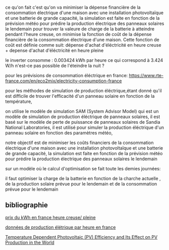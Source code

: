 ce qu'on fait c'est qu'on va minimiser la dépense financière de la consommation électrique d'une maison avec une installation photovoltaïque et une batterie de grande capacité, la simulation est faite en fonction de la prévision météo pour prédire la production électrique des panneaux solaires le lendemain
pour trouver la valeure de charge de la batterie à atteindre pendant l'heure creuse, on minimise la fonction de coût de la dépense financière de la consommation électrique d'une maison. Cette fonction de coût est définie comme suit:
dépense d'achat d'éléctricité en heure creuse + depense d'achat d'éléctricité en heure pleine 

le inverter consomme : 0.003424 kWh par heure
ce qui correspond à 3.424 W/h
n'est-ce pas possible de l'éteindre la nuit ?


pour les prévisions de consommation éléctrique en france: https://www.rte-france.com/en/eco2mix/electricity-consumption-france

pour les méthodes de simulation de production éléctrique,étant donné qu'il est difficile de trouver l'efficacité d'un panneau solaire en fonction de la température,

on utilise le modèle de simulation SAM (System Advisor Model) qui est un modèle de simulation de production éléctrique de panneaux solaires, il est basé sur le modèle de perte de puissance de panneaux solaires de Sandia National Laboratories, il est utilisé pour simuler la production éléctrique d'un panneau solaire en fonction des paramètres météo, 


notre objectif est de minimiser les coûts financiers de la consommation électrique d'une maison avec une installation photovoltaïque et une batterie de grande capacité, la simulation est faite en fonction de la prévision météo pour prédire la production électrique des panneaux solaires le lendemain


sur un modèle où le calcul d'optimisation se fait toute les demies journées: 

il faut optimiser la charge de la batterie en fonction de la charche actuelle , de la production solaire prévue pour le lendemain et de la consommation prévue pour le lendemain


## bibliographie

[prix du kWh en france heure creuse/ pleine](https://electricite.net/edf/tarifs)



[données de production élétrique par heure en france](https://www.rte-france.com/en/eco2mix/electricity-consumption-france)

[Temperature Dependent Photovoltaic (PV) Efficiency and Its Effect on PV Production in the World](https://pdf.sciencedirectassets.com/277910/1-s2.0-S1876610213X00037/1-s2.0-S1876610213000829/main.pdf?X-Amz-Security-Token=IQoJb3JpZ2luX2VjECwaCXVzLWVhc3QtMSJGMEQCIDxwbCgPJIe3XepP7x%2B9BviopeA5bZwpAcfijwyOZhygAiAyfTq6NFQOFcIqa2Ggx3Ny%2BhvzWF6lSm4htz0oDTFCLyqyBQgVEAUaDDA1OTAwMzU0Njg2NSIMiufz7g%2B2fNuy6g9LKo8FCYAmdDXqllPvueQ%2FkZZun6%2BSlt253MHYQXnfA5%2FdgKE7jm6CbpEnf1GlkThnXRl0wircIz7TYjewV4aiUbYsmFYBeCC4OvzW6MsXzzQ6%2F0UobyWGYUEi%2FO1WGUiA2MljcUdFdeX4QX%2FYnHO00qiiPf78Y79TuUUgfuSxRo%2FzoP2M6vb7WLctXj27r1%2FYh4IC%2FBbtRhuk%2B3nSAl0v9JOGnR2UspXbIBe3pxEP%2BGPIdQVdUHbBVIhDA3%2FcDg3UIVTMmuKZPYjVjhTa0R2JY186W4p3GBPJZSPj3cAUuzrUlDpbSucDGQbm8aV4MV%2FQPMMMiTHKE0RArG%2BlXPEVBuy3RPYzpf3ecbEnfb1TOCN3V52d%2Bplzwydv%2BQ4sqINEyC6zL98n%2BaWQNxBYwCKaBQUdKNklEjolYsGWg3t%2FKlUXAVBDHdQ%2FlNv3zJKEc5cMpqhGRDZzgxoIcUzK6Ns2Rfo0H36YifiJ9UpFpRIEG3OlVBTRBekmQJxNPaD0xpwxvkxUhduDJFpgYXrjS%2B%2Bdo37aGaLpRzRZYVbzrMXEM%2FELN7j3CrlJPQEzU8JBzrCgEDMcvpuocEMLTR%2F7grgDCZLnX53H0eYgR4y%2BEpNewxs7hTPBqHPdanIyDHHn4TUwJJM%2F3Fe%2BpfHMXIfondr2XJ7NN8yzBraerZ1y4OPX7deGl32WuzjdDA%2F%2FbrGSuuO%2FcuVYnGouemZOekgV%2BlnzSFzuB8p4F%2B7%2Fnxtf4KuRYksGqw2GBsafJDxNP4CF%2Fwz9%2BkdrD31TQgLxobemkZcBTQKITQOEsSsDaDefad7JVJxNLaw8oGhckVdMVNDd%2FADqSNwaGBf5yfTxNuFTIjU3Y%2FgNuz9Vyvf9ac9Y2d8C4nC0ADDEtLWhBjqyAfhxml4zz1ucWhGCx6DmllRAHw0aG926xwlbkKay7NMZjyy1ZrwjpWBbGQvTe0%2BvIgEBhwp3dViKiGsgrGZMtLfDpYvr8xbyzccMMgKvD%2B1qa%2FSEISGm7Iq9yPnnB400Ipwix4ZGH6Lcm2E7CV0dTBBOfcZnIUDDeYAhAADAxPXZ4lnCV7K5GjtruQZ%2BXDcbxhpdaP0lpR2vjWqp1hQAziISNForrORTm7CgY%2Fr8vL0BZdY%3D&X-Amz-Algorithm=AWS4-HMAC-SHA256&X-Amz-Date=20230405T124744Z&X-Amz-SignedHeaders=host&X-Amz-Expires=300&X-Amz-Credential=ASIAQ3PHCVTY3WG6V44O%2F20230405%2Fus-east-1%2Fs3%2Faws4_request&X-Amz-Signature=1ee035e63c510d253c8cb1ef830c41db9a9735dbcd10651815d5cc867be8cad4&hash=dd5fcfd2e28d4ad1b4c378d828ee7a4c6d1fd1130e8276f820d8ba9d93427828&host=68042c943591013ac2b2430a89b270f6af2c76d8dfd086a07176afe7c76c2c61&pii=S1876610213000829&tid=spdf-cdd80fd2-a92c-407c-b6ed-fb0bbcddc3c1&sid=4688a5f7248e884dd32a1b9-49feb8233f0dgxrqb&type=client&tsoh=d3d3LnNjaWVuY2VkaXJlY3QuY29t&ua=0011590555570b5203&rr=7b31e6bcfe4037e9&cc=fr)